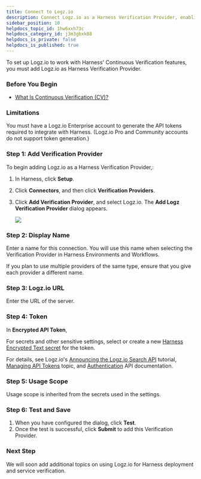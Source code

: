```yaml
---
title: Connect to Logz.io
description: Connect Logz.io as a Harness Verification Provider, enabling Harness to ensure the success of your deployments.
sidebar_position: 10
helpdocs_topic_id: 1hw6xxh73c
helpdocs_category_id: j3m3gbxk88
helpdocs_is_private: false
helpdocs_is_published: true
---
```


To set up Logz.io to work with Harness' Continuous Verification features, you must add Logz.io as Harness Verification Provider. 

### Before You Begin

* [What Is Continuous Verification (CV)?](../continuous-verification-overview/concepts-cv/what-is-cv.md)

### Limitations

You must have a Logz.io Enterprise account to generate the API tokens required to integrate with Harness. (Logz.io Pro and Community accounts do not support token generation.)
### Step 1: Add Verification Provider

To begin adding Logz.io as a Harness Verification Provider,:

1. In Harness, click **Setup**.
2. Click **Connectors**, and then click **Verification Providers**.
3. Click **Add Verification Provider**, and select Logz.io. The **Add Logz Verification Provider** dialog appears.

   ![](./static/logz-verification-provider-00.png)   
   
### Step 2: Display Name

Enter a name for this connection. You will use this name when selecting the Verification Provider in Harness Environments and Workflows.

If you plan to use multiple providers of the same type, ensure that you give each provider a different name.


### Step 3: Logz.io URL

Enter the URL of the server.


### Step 4: Token

In **Encrypted API Token**, 

For secrets and other sensitive settings, select or create a new [Harness Encrypted Text secret](../../../firstgen-platform/security/secrets-management/use-encrypted-text-secrets.md) for the token.

For details, see Logz.io's [Announcing the Logz.io Search API](https://logz.io/blog/announcing-the-logz-io-search-api/) tutorial, [Managing API Tokens](https://docs.logz.io/user-guide/tokens/api-tokens.html) topic, and [Authentication](https://docs.logz.io/api/#section/Authentication) API documentation.
### Step 5: Usage Scope

Usage scope is inherited from the secrets used in the settings.


### Step 6: Test and Save

1. When you have configured the dialog, click **Test**.
2. Once the test is successful, click **Submit** to add this Verification Provider.


### Next Step

We will soon add additional topics on using Logz.io for Harness deployment and service verification.